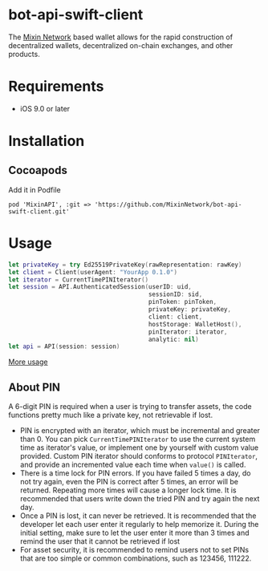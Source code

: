 # bot-api-swift-client
The [Mixin Network](https://mixin.one/) based wallet allows for the rapid construction of decentralized wallets, decentralized on-chain exchanges, and other products.

# Requirements
- iOS 9.0 or later

# Installation

## Cocoapods
Add it in Podfile
```
pod 'MixinAPI', :git => 'https://github.com/MixinNetwork/bot-api-swift-client.git'
```

# Usage
```swift 
let privateKey = try Ed25519PrivateKey(rawRepresentation: rawKey)
let client = Client(userAgent: "YourApp 0.1.0")
let iterator = CurrentTimePINIterator()
let session = API.AuthenticatedSession(userID: uid,
                                       sessionID: sid,
                                       pinToken: pinToken,
                                       privateKey: privateKey,
                                       client: client,
                                       hostStorage: WalletHost(),
                                       pinIterator: iterator,
                                       analytic: nil)
let api = API(session: session)
```
[More usage](https://github.com/MixinNetwork/bot-api-swift-client/blob/main/WalletDemo/WalletDemo/Model/Example.swift)

## About PIN 
A 6-digit PIN is required when a user is trying to transfer assets, the code functions pretty much like a private key, not retrievable if lost.

- PIN is encrypted with an iterator, which must be incremental and greater than 0. You can pick `CurrentTimePINIterator` to use the current system time as iterator's value, or implement one by yourself with custom value provided. Custom PIN iterator should conforms to protocol `PINIterator`, and provide an incremented value each time when `value()` is called.
- There is a time lock for PIN errors. If you have failed 5 times a day, do not try again, even the PIN is correct after 5 times, an error will be returned. Repeating more times will cause a longer lock time. It is recommended that users write down the tried PIN and try again the next day.
- Once a PIN is lost, it can never be retrieved. It is recommended that the developer let each user enter it regularly to help memorize it. During the initial setting, make sure to let the user enter it more than 3 times and remind the user that it cannot be retrieved if lost
- For asset security, it is recommended to remind users not to set PINs that are too simple or common combinations, such as 123456, 111222.
